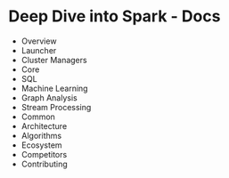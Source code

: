 # Deep Dive into Spark - Docs

* Overview
* Launcher
* Cluster Managers
* Core
* SQL
* Machine Learning
* Graph Analysis
* Stream Processing
* Common
* Architecture
* Algorithms
* Ecosystem
* Competitors
* Contributing


